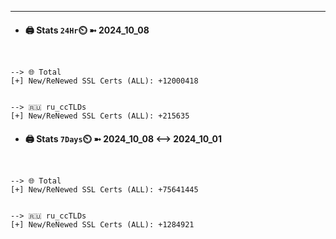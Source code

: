 

---
- #### 🖨️ **Stats** `24Hr`⏲️ ➼ 2024_10_08
```console


--> 🌐 Total
[+] New/ReNewed SSL Certs (ALL): +12000418


--> 🇷🇺 ru_ccTLDs
[+] New/ReNewed SSL Certs (ALL): +215635

```

- #### 🖨️ **Stats** `7Days`⏲️ ➼ 2024_10_08 <--> 2024_10_01
```console


--> 🌐 Total
[+] New/ReNewed SSL Certs (ALL): +75641445


--> 🇷🇺 ru_ccTLDs
[+] New/ReNewed SSL Certs (ALL): +1284921

```

